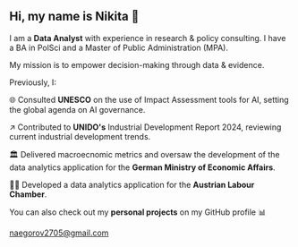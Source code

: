 ## Hi, my name is Nikita 👋

I am a **Data Analyst** with experience in research & policy consulting. I have a BA in PolSci and a Master of Public Administration (MPA).

My mission is to empower decision-making through data & evidence.

Previously, I:

🌐 Consulted **UNESCO** on the use of Impact Assessment tools for AI, setting the global agenda on AI governance.

↗️ Contributed to **UNIDO's** Industrial Development Report 2024, reviewing current industrial development trends.

🏛️ Delivered macroecnomic metrics and oversaw the development of the data analytics application for the **German Ministry of Economic Affairs**.

🧑‍🏭 Developed a data analytics application for the **Austrian Labour Chamber**.

You can also check out my **personal projects** on my GitHub profile 📊

naegorov2705@gmail.com
